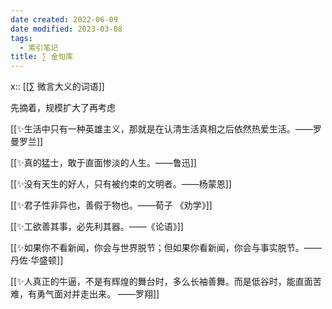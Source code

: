```yaml
---
date created: 2022-06-09
date modified: 2023-03-08
tags:
  - 索引笔记
title: ∑ 金句库
---
```


x:: [[∑ 微言大义的词语]]

先摘着，规模扩大了再考虑

[[✨生活中只有一种英雄主义，那就是在认清生活真相之后依然热爱生活。——罗曼罗兰]]

[[✨真的猛士，敢于直面惨淡的人生。——鲁迅]]

[[✨没有天生的好人，只有被约束的文明者。——杨蒙恩]]

[[✨君子性非异也，善假于物也。——荀子 《劝学》]]

[[✨工欲善其事，必先利其器。——《论语》]]

[[✨如果你不看新闻，你会与世界脱节；但如果你看新闻，你会与事实脱节。——丹佐·华盛顿]]

[[✨人真正的牛逼，不是有辉煌的舞台时，多么长袖善舞。而是低谷时，能直面苦难，有勇气面对并走出来。 ——罗翔]]
